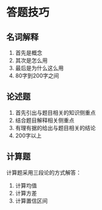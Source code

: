 # 答题技巧

## 名词解释

1. 首先是概念
2. 其次是怎么用
3. 最后是为什么这么用
4. 80字到200字之间

## 论述题

1. 首先引出与题目相关的知识侧重点
2. 结合题目解释相关侧重点
3. 有理有据的给出与题目相关的结论
4. 200字以上

## 计算题

计算题采用三段论的方式解答：
1. 计算均值
2. 计算方差
3. 计算置信区间

